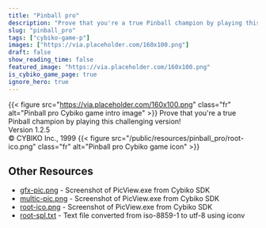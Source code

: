```yaml
---
title: "Pinball pro"
description: "Prove that you're a true Pinball champion by playing this challenging version! Version 1.2.5 © CYBIKO Inc., 1999 "
slug: "pinball_pro"
tags: ["cybiko-game-p"]
images: ["https://via.placeholder.com/160x100.png"]
draft: false
show_reading_time: false
featured_image: "https://via.placeholder.com/160x100.png"
is_cybiko_game_page: true
ignore_hero: true
---
```

{{< figure src="https://via.placeholder.com/160x100.png" class="fr" alt="Pinball pro Cybiko game intro image" >}}
Prove that you're a true Pinball champion by playing this challenging version! \
Version 1.2.5 \
© CYBIKO Inc., 1999 {{< figure src="/public/resources/pinball_pro/root-ico.png" class="fr" alt="Pinball pro Cybiko game icon" >}}

## Other Resources
* [gfx-pic.png](/public/resources/pinball_pro/gfx-pic.png) - Screenshot of PicView.exe from Cybiko SDK
* [multic-pic.png](/public/resources/pinball_pro/multic-pic.png) - Screenshot of PicView.exe from Cybiko SDK
* [root-ico.png](/public/resources/pinball_pro/root-ico.png) - Screenshot of PicView.exe from Cybiko SDK
* [root-spl.txt](/public/resources/pinball_pro/root-spl.txt) - Text file converted from iso-8859-1 to utf-8 using iconv
